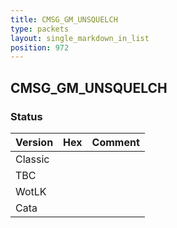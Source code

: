 ```yaml
---
title: CMSG_GM_UNSQUELCH
type: packets
layout: single_markdown_in_list
position: 972
---
```


## CMSG_GM_UNSQUELCH

### Status

Version | Hex | Comment
---------- | ---------- | ---------- 
Classic |  |  
TBC |  |  
WotLK |  |  
Cata |  |  

